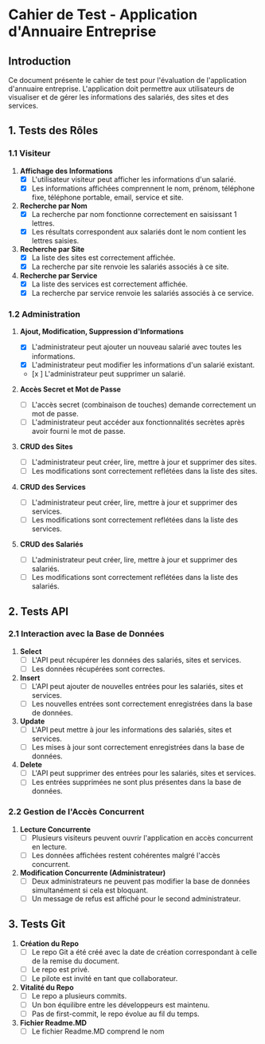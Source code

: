 # Cahier de Test - Application d'Annuaire Entreprise

## Introduction
Ce document présente le cahier de test pour l'évaluation de l'application d'annuaire entreprise. L'application doit permettre aux utilisateurs de visualiser et de gérer les informations des salariés, des sites et des services.

## 1. Tests des Rôles

### 1.1 Visiteur
1. **Affichage des Informations**
   - [x] L'utilisateur visiteur peut afficher les informations d'un salarié.
   - [x] Les informations affichées comprennent le nom, prénom, téléphone fixe, téléphone portable, email, service et site.

2. **Recherche par Nom**
   - [x] La recherche par nom fonctionne correctement en saisissant 1 lettres.
   - [x] Les résultats correspondent aux salariés dont le nom contient les lettres saisies.

3. **Recherche par Site**
   - [x] La liste des sites est correctement affichée.
   - [x] La recherche par site renvoie les salariés associés à ce site.

4. **Recherche par Service**
   - [x] La liste des services est correctement affichée.
   - [x] La recherche par service renvoie les salariés associés à ce service.

### 1.2 Administration
1. **Ajout, Modification, Suppression d'Informations**
   - [x] L'administrateur peut ajouter un nouveau salarié avec toutes les informations.
   - [x] L'administrateur peut modifier les informations d'un salarié existant.
   - [x  ] L'administrateur peut supprimer un salarié.

2. **Accès Secret et Mot de Passe**
   - [ ] L'accès secret (combinaison de touches) demande correctement un mot de passe.
   - [ ] L'administrateur peut accéder aux fonctionnalités secrètes après avoir fourni le mot de passe.

3. **CRUD des Sites**
   - [ ] L'administrateur peut créer, lire, mettre à jour et supprimer des sites.
   - [ ] Les modifications sont correctement reflétées dans la liste des sites.

4. **CRUD des Services**
   - [ ] L'administrateur peut créer, lire, mettre à jour et supprimer des services.
   - [ ] Les modifications sont correctement reflétées dans la liste des services.

5. **CRUD des Salariés**
   - [ ] L'administrateur peut créer, lire, mettre à jour et supprimer des salariés.
   - [ ] Les modifications sont correctement reflétées dans la liste des salariés.

## 2. Tests API

### 2.1 Interaction avec la Base de Données
1. **Select**
   - [ ] L'API peut récupérer les données des salariés, sites et services.
   - [ ] Les données récupérées sont correctes.

2. **Insert**
   - [ ] L'API peut ajouter de nouvelles entrées pour les salariés, sites et services.
   - [ ] Les nouvelles entrées sont correctement enregistrées dans la base de données.

3. **Update**
   - [ ] L'API peut mettre à jour les informations des salariés, sites et services.
   - [ ] Les mises à jour sont correctement enregistrées dans la base de données.

4. **Delete**
   - [ ] L'API peut supprimer des entrées pour les salariés, sites et services.
   - [ ] Les entrées supprimées ne sont plus présentes dans la base de données.

### 2.2 Gestion de l'Accès Concurrent
1. **Lecture Concurrente**
   - [ ] Plusieurs visiteurs peuvent ouvrir l'application en accès concurrent en lecture.
   - [ ] Les données affichées restent cohérentes malgré l'accès concurrent.

2. **Modification Concurrente (Administrateur)**
   - [ ] Deux administrateurs ne peuvent pas modifier la base de données simultanément si cela est bloquant.
   - [ ] Un message de refus est affiché pour le second administrateur.

## 3. Tests Git
1. **Création du Repo**
   - [ ] Le repo Git a été créé avec la date de création correspondant à celle de la remise du document.
   - [ ] Le repo est privé.
   - [ ] Le pilote est invité en tant que collaborateur.

2. **Vitalité du Repo**
   - [ ] Le repo a plusieurs commits.
   - [ ] Un bon équilibre entre les développeurs est maintenu.
   - [ ] Pas de first-commit, le repo évolue au fil du temps.

3. **Fichier Readme.MD**
   - [ ] Le fichier Readme.MD comprend le nom
